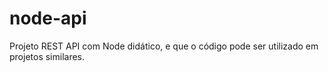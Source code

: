 # node-api
Projeto REST API com Node didático, e que o código pode ser utilizado em projetos similares.
